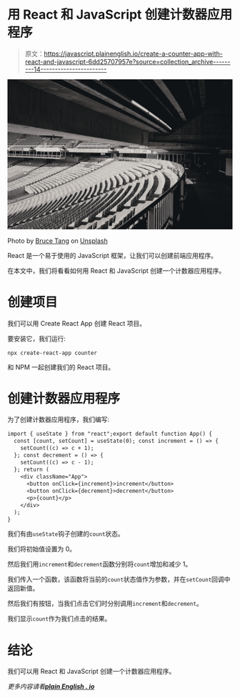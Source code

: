 # 用 React 和 JavaScript 创建计数器应用程序

> 原文：<https://javascript.plainenglish.io/create-a-counter-app-with-react-and-javascript-6dd25707957e?source=collection_archive---------14----------------------->

![](img/07df73729465113aa3b0f61d1ba9c9d9.png)

Photo by [Bruce Tang](https://unsplash.com/@brucetml?utm_source=medium&utm_medium=referral) on [Unsplash](https://unsplash.com?utm_source=medium&utm_medium=referral)

React 是一个易于使用的 JavaScript 框架，让我们可以创建前端应用程序。

在本文中，我们将看看如何用 React 和 JavaScript 创建一个计数器应用程序。

# 创建项目

我们可以用 Create React App 创建 React 项目。

要安装它，我们运行:

```
npx create-react-app counter
```

和 NPM 一起创建我们的 React 项目。

# 创建计数器应用程序

为了创建计数器应用程序，我们编写:

```
import { useState } from "react";export default function App() {
  const [count, setCount] = useState(0); const increment = () => {
    setCount((c) => c + 1);
  }; const decrement = () => {
    setCount((c) => c - 1);
  }; return (
    <div className="App">
      <button onClick={increment}>increment</button>
      <button onClick={decrement}>decrement</button>
      <p>{count}</p>
    </div>
  );
}
```

我们有由`useState`钩子创建的`count`状态。

我们将初始值设置为 0。

然后我们用`increment`和`decrement`函数分别将`count`增加和减少 1。

我们传入一个函数，该函数将当前的`count`状态值作为参数，并在`setCount`回调中返回新值。

然后我们有按钮，当我们点击它们时分别调用`increment`和`decrement`。

我们显示`count`作为我们点击的结果。

# 结论

我们可以用 React 和 JavaScript 创建一个计数器应用程序。

*更多内容请看*[***plain English . io***](https://plainenglish.io/)